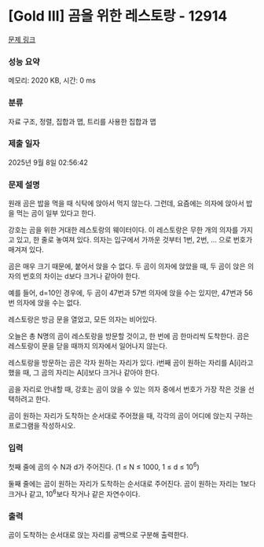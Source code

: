 # [Gold III] 곰을 위한 레스토랑 - 12914 

[문제 링크](https://www.acmicpc.net/problem/12914) 

### 성능 요약

메모리: 2020 KB, 시간: 0 ms

### 분류

자료 구조, 정렬, 집합과 맵, 트리를 사용한 집합과 맵

### 제출 일자

2025년 9월 8일 02:56:42

### 문제 설명

<p>원래 곰은 밥을 먹을 때 식탁에 앉아서 먹지 않는다. 그런데, 요즘에는 의자에 앉아서 밥을 먹는 곰이 일부 있다고 한다.</p>

<p>강호는 곰을 위한 거대한 레스토랑의 웨이터이다. 이 레스토랑은 무한 개의 의자를 가지고 있고, 한 줄로 놓여져 있다. 의자는 입구에서 가까운 것부터 1번, 2번, ... 으로 번호가 매겨져 있다.</p>

<p>곰은 매우 크기 때문에, 붙어서 앉을 수 없다. 두 곰이 의자에 앉았을 때, 두 곰이 앉은 의자의 번호의 차이는 d보다 크거나 같아야 한다.</p>

<p>예를 들어, d=10인 경우에, 두 곰이 47번과 57번 의자에 앉을 수는 있지만, 47번과 56번 의자에 앉을 수는 없다.</p>

<p>레스토랑은 방금 문을 열었고, 모든 의자는 비어있다.</p>

<p>오늘은 총 N명의 곰이 레스토랑을 방문할 것이고, 한 번에 곰 한마리씩 도착한다. 곰은 레스토랑이 문을 닫을 때까지 의자에서 일어나지 않는다.</p>

<p>레스토랑을 방문하는 곰은 각자 원하는 자리가 있다. i번째 곰이 원하는 자리를 A[i]라고 했을 때, 그 곰의 자리는 A[i]보다 크거나 같아야 한다.</p>

<p>곰을 자리로 안내할 때, 강호는 곰이 앉을 수 있는 의자 중에서 번호가 가장 작은 것을 선택하려고 한다.</p>

<p>곰이 원하는 자리가 도착하는 순서대로 주어졌을 때, 각각의 곰이 어디에 앉는지 구하는 프로그램을 작성하시오.</p>

### 입력 

 <p>첫째 줄에 곰의 수 N과 d가 주어진다. (1 ≤ N ≤ 1000, 1 ≤ d ≤ 10<sup>6</sup>)</p>

<p>둘째 줄에는 곰이 원하는 자리가 도착하는 순서대로 주어진다. 곰이 원하는 자리는 1보다 크거나 같고, 10<sup>6</sup>보다 작거나 같은 자연수이다.</p>

### 출력 

 <p>곰이 도착하는 순서대로 앉는 자리를 공백으로 구분해 출력한다.</p>

